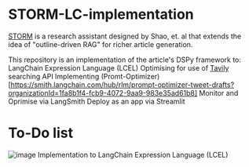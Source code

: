 # STORM-LC-implementation
[STORM](https://arxiv.org/abs/2402.14207) is a research assistant designed by Shao, et. al that extends the idea of "outline-driven RAG" for richer article generation.

This repository is an implementation of the article's DSPy framework to:
LangChain Expression Language (LCEL)
Optimising for use of [Tavily](https://tavily.com/) searching API
Implementing (Promt-Optimizer)[https://smith.langchain.com/hub/rlm/prompt-optimizer-tweet-drafts?organizationId=1fa8b1f4-fcb9-4072-9aa9-983e35ad61b8]
Monitor and Oprimise via LangSmith
Deploy as an app via Streamlit


# To-Do list
![image](https://github.com/Coldra1n/STORM-LC-implementation/assets/78685585/5a64db85-16a5-44c0-a443-d189995f49c3) Implementation to LangChain Expression Language (LCEL)

